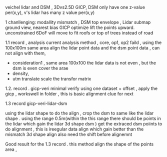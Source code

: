 veichel lidar and DSM , 3Dvs2.5D GICP, DSM only have one z-value per(x,y), v's lidar has many z value per(x,y)

1 chanllenging: 
 modallity mismatch , DSM top envelope , Lidar submap ground view, nearest bias GICP optimize lift the points upward.
unconstrained 6DoF will move to fit roofs or top of trees instead of road

1.1 record , analysis
current analysis method , core, op1, op2 faild , using the 100x100m same area align the lidar point data and the dsm point data , can not align with them, 
- consideration1 , same area 100x100 the lidar data is not even , but the dsm is even cover the arae
- density, 
- utm translate scale the transfor matrix



1.2. record . gicp-veri
minimal verify using one dataset + offset , apply the gicp , workswell 
in folder  , this is basic alignment clue for next 



1.3 record  gicp-veri-lidar-dsm

using the lidar shape to do the align , crop the dsm to same like the lidar shape . using the range 0.5m(within the this range there should be points in the lidar which gain the lidar 3d shape dsm ) get the extraced dsm poiints to do alignment , this is ireegular data align which gain better than the mismatch 3d shape align 
also need the shift before alignemnt 

Good result for the 1.3 record . this method align the shape of the points area , 